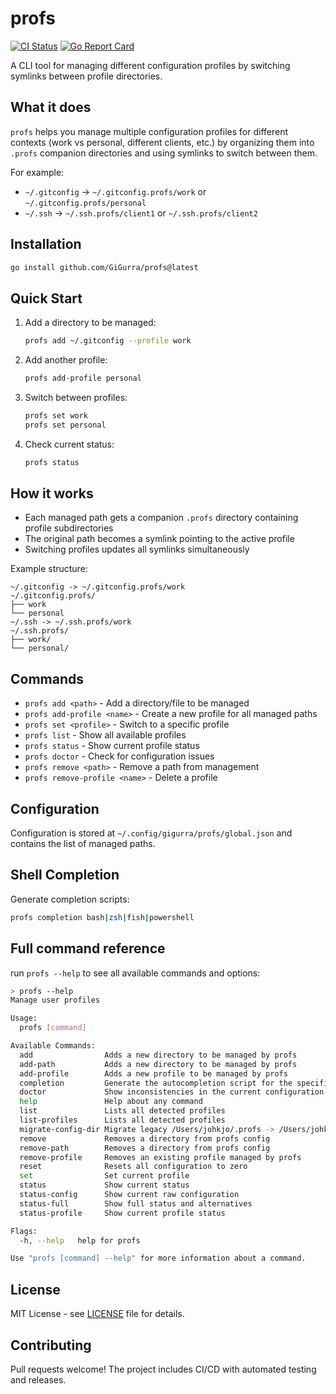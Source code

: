 # profs

[![CI Status](https://github.com/GiGurra/profs/actions/workflows/ci.yml/badge.svg)](https://github.com/GiGurra/profs/actions/workflows/ci.yml)
[![Go Report Card](https://goreportcard.com/badge/github.com/GiGurra/profs)](https://goreportcard.com/report/github.com/GiGurra/profs)

A CLI tool for managing different configuration profiles by switching symlinks between profile directories.

## What it does

`profs` helps you manage multiple configuration profiles for different contexts (work vs personal, different clients, etc.) by organizing them into `.profs` companion directories and using symlinks to switch between them.

For example:
- `~/.gitconfig` → `~/.gitconfig.profs/work` or `~/.gitconfig.profs/personal`
- `~/.ssh` → `~/.ssh.profs/client1` or `~/.ssh.profs/client2`

## Installation

```bash
go install github.com/GiGurra/profs@latest
```

## Quick Start

1. Add a directory to be managed:
   ```bash
   profs add ~/.gitconfig --profile work
   ```

2. Add another profile:
   ```bash
   profs add-profile personal
   ```

3. Switch between profiles:
   ```bash
   profs set work
   profs set personal
   ```

4. Check current status:
   ```bash
   profs status
   ```

## How it works

- Each managed path gets a companion `.profs` directory containing profile subdirectories
- The original path becomes a symlink pointing to the active profile
- Switching profiles updates all symlinks simultaneously

Example structure:
```
~/.gitconfig -> ~/.gitconfig.profs/work
~/.gitconfig.profs/
├── work
└── personal
~/.ssh -> ~/.ssh.profs/work
~/.ssh.profs/
├── work/
└── personal/
```

## Commands

- `profs add <path>` - Add a directory/file to be managed
- `profs add-profile <name>` - Create a new profile for all managed paths
- `profs set <profile>` - Switch to a specific profile
- `profs list` - Show all available profiles
- `profs status` - Show current profile status
- `profs doctor` - Check for configuration issues
- `profs remove <path>` - Remove a path from management
- `profs remove-profile <name>` - Delete a profile

## Configuration

Configuration is stored at `~/.config/gigurra/profs/global.json` and contains the list of managed paths.

## Shell Completion

Generate completion scripts:
```bash
profs completion bash|zsh|fish|powershell
```

## Full command reference

run `profs --help` to see all available commands and options:

```bash
> profs --help
Manage user profiles

Usage:
  profs [command]

Available Commands:
  add                Adds a new directory to be managed by profs
  add-path           Adds a new directory to be managed by profs
  add-profile        Adds a new profile to be managed by profs
  completion         Generate the autocompletion script for the specified shell
  doctor             Show inconsistencies in the current configuration
  help               Help about any command
  list               Lists all detected profiles
  list-profiles      Lists all detected profiles
  migrate-config-dir Migrate legacy /Users/johkjo/.profs -> /Users/johkjo/.config/gigurra/profs
  remove             Removes a directory from profs config
  remove-path        Removes a directory from profs config
  remove-profile     Removes an existing profile managed by profs
  reset              Resets all configuration to zero
  set                Set current profile
  status             Show current status
  status-config      Show current raw configuration
  status-full        Show full status and alternatives
  status-profile     Show current profile status

Flags:
  -h, --help   help for profs

Use "profs [command] --help" for more information about a command.
```

## License

MIT License - see [LICENSE](LICENSE) file for details.

## Contributing

Pull requests welcome! The project includes CI/CD with automated testing and releases.